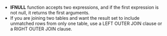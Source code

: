 * **IFNULL** function accepts two expressions, and if the first expression is not null, it returns the first arguments.
* If you are joining two tables and want the result set to include unmatched rows from only one table, use a LEFT OUTER JOIN clause or a RIGHT OUTER JOIN clause.